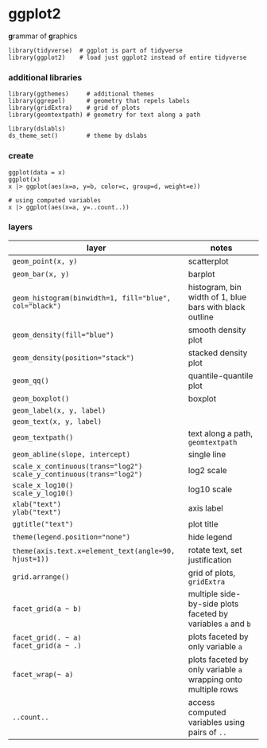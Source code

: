 # ggplot2

**g**rammar of **g**raphics

```
library(tidyverse)  # ggplot is part of tidyverse
library(ggplot2)    # load just ggplot2 instead of entire tidyverse
```

### additional libraries
```
library(ggthemes)     # additional themes
library(ggrepel)      # geometry that repels labels
library(gridExtra)    # grid of plots
library(geomtextpath) # geometry for text along a path

library(dslabls)
ds_theme_set()        # theme by dslabs
```

### create
```
ggplot(data = x)
ggplot(x)
x |> ggplot(aes(x=a, y=b, color=c, group=d, weight=e))

# using computed variables
x |> ggplot(aes(x=a, y=..count..))
```

### layers
|layer|notes|
|-|-|
|`geom_point(x, y)`|scatterplot|
|`geom_bar(x, y)`|barplot|
|`geom_histogram(binwidth=1, fill="blue", col="black")`|histogram, bin width of 1, blue bars with black outline|
|`geom_density(fill="blue")`|smooth density plot|
|`geom_density(position="stack")`|stacked density plot|
|`geom_qq()`|quantile-quantile plot|
|`geom_boxplot()`|boxplot|
|`geom_label(x, y, label)`||
|`geom_text(x, y, label)`||
|`geom_textpath()`|text along a path, `geomtextpath`|
|`geom_abline(slope, intercept)`|single line|
|`scale_x_continuous(trans="log2")` <br> `scale_y_continuous(trans="log2")`|log2 scale|
|`scale_x_log10()` <br> `scale_y_log10()`|log10 scale|
|`xlab("text")` <br> `ylab("text")`|axis label|
|`ggtitle("text")`|plot title|
|`theme(legend.position="none")`|hide legend|
|`theme(axis.text.x=element_text(angle=90, hjust=1))`|rotate text, set justification|
|`grid.arrange()`|grid of plots, `gridExtra`|
|`facet_grid(a ~ b)`|multiple side-by-side plots faceted by variables `a` and `b`|
|`facet_grid(. ~ a)` <br> `facet_grid(a ~ .)`|plots faceted by only variable `a`|
|`facet_wrap(~ a)`|plots faceted by only variable `a` <br> wrapping onto multiple rows|
|`..count..`|access computed variables using pairs of `..`|
